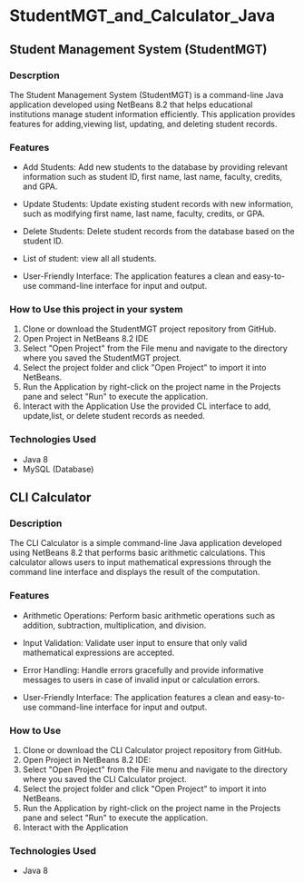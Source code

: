 # StudentMGT_and_Calculator_Java

## Student Management System (StudentMGT)

### Descrption
The Student Management System (StudentMGT) is a command-line Java application developed using NetBeans 8.2 that helps educational institutions manage student information efficiently. This application provides features for adding,viewing list, updating, and deleting student records. 

### Features
- Add Students: Add new students to the database by providing relevant information such as student ID, first name, last name, faculty, credits, and GPA.

- Update Students: Update existing student records with new information, such as modifying first name, last name, faculty, credits, or GPA.

- Delete Students: Delete student records from the database based on the student ID.

- List of student: view all all students.

- User-Friendly Interface: The application features a clean and easy-to-use command-line interface for input and output.

### How to Use this project in your system

1. Clone or download the StudentMGT project repository from GitHub.
2. Open Project in NetBeans 8.2 IDE
3. Select "Open Project" from the File menu and navigate to the directory where you saved the StudentMGT project.
4. Select the project folder and click "Open Project" to import it into NetBeans.
5. Run the Application by right-click on the project name in the Projects pane and select "Run" to execute the application.
6. Interact with the Application Use the provided CL interface to add, update,list, or delete student records as needed.

### Technologies Used
- Java 8
- MySQL (Database)

## CLI Calculator

### Description

The CLI Calculator is a simple command-line Java application developed using NetBeans 8.2 that performs basic arithmetic calculations. This calculator allows users to input mathematical expressions through the command line interface and displays the result of the computation.

### Features
- Arithmetic Operations: Perform basic arithmetic operations such as addition, subtraction, multiplication, and division.

- Input Validation: Validate user input to ensure that only valid mathematical expressions are accepted.

- Error Handling: Handle errors gracefully and provide informative messages to users in case of invalid input or calculation errors.

- User-Friendly Interface: The application features a clean and easy-to-use command-line interface for input and output.

### How to Use
1. Clone or download the CLI Calculator project repository from GitHub.
2. Open Project in NetBeans 8.2 IDE:
3. Select "Open Project" from the File menu and navigate to the directory where you saved the CLI Calculator project.
4. Select the project folder and click "Open Project" to import it into NetBeans.
5. Run the Application by right-click on the project name in the Projects pane and select "Run" to execute the application.
6. Interact with the Application 

### Technologies Used
- Java 8
